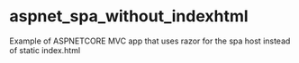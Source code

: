 # aspnet_spa_without_indexhtml
Example of ASPNETCORE MVC app that uses razor for the spa host instead of static index.html
